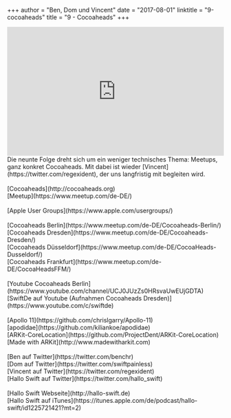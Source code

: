 +++
author = "Ben, Dom und Vincent"
date = "2017-08-01"
linktitle = "9-cocoaheads"
title = "9 - Cocoaheads"
+++

<iframe width="100%" height="300" scrolling="no" frameborder="no" src="https://w.soundcloud.com/player/?url=https%3A//api.soundcloud.com/tracks/335780923&amp;auto_play=false&amp;hide_related=true&amp;show_comments=true&amp;show_user=true&amp;show_reposts=false&amp;visual=true"></iframe>
<br>
Die neunte Folge dreht sich um ein weniger technisches Thema: Meetups, ganz konkret Cocoaheads. Mit dabei ist wieder [Vincent](https://twitter.com/regexident), der uns langfristig mit begleiten wird.<br>
<br>
[Cocoaheads](http://cocoaheads.org)<br>
[Meetup](https://www.meetup.com/de-DE/)<br>
<br>
[Apple User Groups](https://www.apple.com/usergroups/)<br>
<br>
[Cocoaheads Berlin](https://www.meetup.com/de-DE/Cocoaheads-Berlin/)<br>
[Cocoaheads Dresden](https://www.meetup.com/de-DE/Cocoaheads-Dresden/)<br>
[Cocoaheads Düsseldorf](https://www.meetup.com/de-DE/CocoaHeads-Dusseldorf/)<br>
[Cocoaheads Frankfurt](https://www.meetup.com/de-DE/CocoaHeadsFFM/)<br>
<br>
[Youtube Cocoaheads Berlin](https://www.youtube.com/channel/UCJ0JUzZs0HRsvaUwEUjGDTA)<br>
[SwiftDe auf Youtube (Aufnahmen Cocoaheads Dresden)](https://www.youtube.com/c/swiftde)<br>
<br>
[Apollo 11](https://github.com/chrislgarry/Apollo-11)<br>
[apodidae](https://github.com/kiliankoe/apodidae)<br>
[ARKit-CoreLocation](https://github.com/ProjectDent/ARKit-CoreLocation)<br>
[Made with ARKit](http://www.madewitharkit.com)<br>
<br>
[Ben auf Twitter](https://twitter.com/benchr)<br>
[Dom auf Twitter](https://twitter.com/swiftpainless)<br>
[Vincent auf Twitter](https://twitter.com/regexident)<br>
[Hallo Swift auf Twitter](https://twitter.com/hallo_swift)<br>
<br>
[Hallo Swift Webseite](http://hallo-swift.de)<br>
[Hallo Swift auf iTunes](https://itunes.apple.com/de/podcast/hallo-swift/id1225721421?mt=2)<br>
<br>
